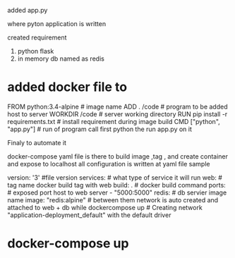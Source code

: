 added app.py

where pyton application is written

created requirement 

1) python flask 
2) in memory db named as redis

# added docker file to 

FROM python:3.4-alpine  # image name
ADD . /code   # program to be added host to server
WORKDIR /code # server working directory
RUN pip install -r requirements.txt # install requirement during image build
CMD ["python", "app.py"] # run of program call first python the run app.py on it

Finaly to automate it 

docker-compose yaml file is there to build image ,tag , and create container and expose to localhost all configuration is written at yaml file
sample


version: '3'    #file version
services:       # what type of service it will run
  web:          # tag name docker build tag with web 
    build: .    # docker build command
    ports:      # exposed port host to web server
     - "5000:5000"
  redis:        # db servier image name
    image: "redis:alpine"  # between them network is auto created and attached to web + db while dockercompose up    # Creating network "application-deployment_default" with the default driver



# docker-compose up